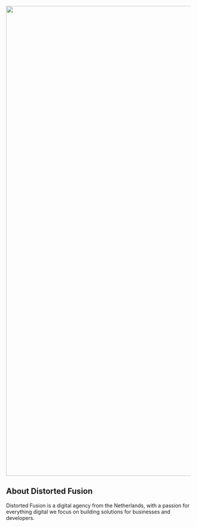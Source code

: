 <p align="center">
    <a href="https://distortedfusion.com" target="_blank">
        <img src="https://distortedfusion.com/medias/ba9fb11a2aa301c841a9a569c40333b1.jpg" width="1280" alt="Distorted Fusion">
    </a>
</p>


## About Distorted Fusion

Distorted Fusion is a digital agency from the Netherlands, with a passion for everything digital we focus on building solutions for businesses and developers.
